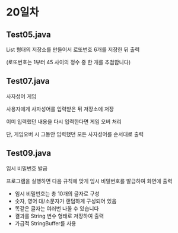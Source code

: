 # 20일차

## Test05.java

List 형태의 저장소를 만들어서 로또번호 6개를 저장한 뒤 출력

(로또번호는 1부터 45 사이의 정수 중 한 개를 추첨합니다)

## Test07.java

사자성어 게임

사용자에게 사자성어를 입력받은 뒤 저장소에 저장

이미 입력했던 내용을 다시 입력한다면 게임 오버 처리

단, 게임오버 시 그동안 입력했던 모든 사자성어를 순서대로 출력

## Test09.java

임시 비밀번호 발급

프로그램을 실행하면 다음 규칙에 맞게 임시 비밀번호를 발급하여 화면에 출력

- 임시 비밀번호는 총 10개의 글자로 구성
- 숫자, 영어 대/소문자가 랜덤하게 구성되어 있음
- 똑같은 글자는 여러번 나올 수 있습니다
- 결과를 String 변수 형태로 저장하여 출력
- 가급적 StringBuffer를 사용
















